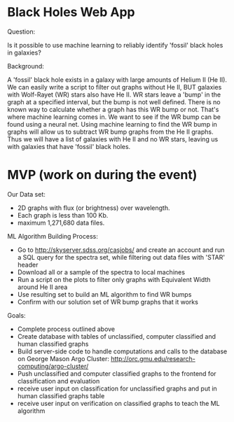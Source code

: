 # Black Holes Web App

Question: 

Is it possible to use machine learning to reliably identify 'fossil' black holes in galaxies?

Background:

A 'fossil' black hole exists in a galaxy with large amounts of Helium II (He II).
We can easily write a script to filter out graphs without He II, BUT galaxies with Wolf-Rayet (WR) stars also have He II.
WR stars leave a 'bump' in the graph at a specified interval, but the bump is not well defined.
There is no known way to calculate whether a graph has this WR bump or not.
That's where machine learning comes in.
We want to see if the WR bump can be found using a neural net.
Using machine learning to find the WR bump in graphs will allow us to subtract WR bump graphs from the He II graphs.
Thus we will have a list of galaxies with He II and no WR stars, leaving us with galaxies that have 'fossil' black holes.

# MVP (work on during the event)

Our Data set:

  - 2D graphs with flux (or brightness) over wavelength. 
  - Each graph is less than 100 Kb.
  - maximum 1,271,680 data files.

ML Algorithm Building Process:

  - Go to http://skyserver.sdss.org/casjobs/ and create an account and run a SQL query for the spectra set,
  while filtering out data files with 'STAR' header
  - Download all or a sample of the spectra to local machines
  - Run a script on the plots to filter only graphs with Equivalent Width around He II area
  - Use resulting set to build an ML algorithm to find WR bumps
  - Confirm with our solution set of WR bump graphs that it works

Goals:
  - Complete process outlined above
  - Create database with tables of unclassified, computer classified and human classified graphs
  - Build server-side code to handle computations and calls to the database on George Mason Argo Cluster: http://orc.gmu.edu/research-computing/argo-cluster/
  
  - Push unclassified and computer classified graphs to the frontend for classification and evaluation
  - receive user input on classification for unclassified graphs and put in human classified graphs table
  - receive user input on verification on classified graphs to teach the ML algorithm

